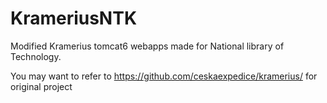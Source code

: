 # KrameriusNTK

Modified Kramerius tomcat6 webapps made for National library of Technology.

You may want to refer to https://github.com/ceskaexpedice/kramerius/ for original project

